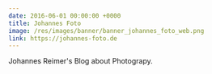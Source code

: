 ```yaml
---
date: 2016-06-01 00:00:00 +0000
title: Johannes Foto
image: /res/images/banner/banner_johannes_foto_web.png
link: https://johannes-foto.de
---
```

Johannes Reimer's Blog about Photograpy.